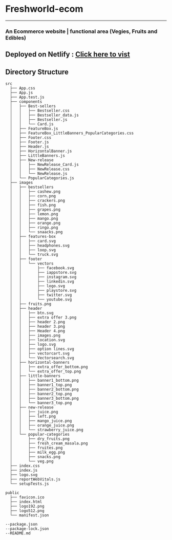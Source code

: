 # Freshworld-ecom
____
### An Ecommerce website | functional area (Vegies, Fruits and Edibles) 

## Deployed on Netlify : [Click here to vist](https://freshworldecom.netlify.app/)

## Directory Structure

    src
      ├── App.css
      ├── App.js
      ├── App.test.js
      ├── components
      │   ├── Best-sellers
      │   │   ├── Bestseller.css
      │   │   ├── Bestseller_data.js
      │   │   ├── Bestseller.js
      │   │   └── Card.js
      │   ├── FeatureBox.js
      │   ├── FeatureBox_LittleBanners_PopularCategories.css
      │   ├── Footer.css
      │   ├── Footer.js
      │   ├── Header.js
      │   ├── HorizontalBanner.js
      │   ├── LittleBanners.js
      │   ├── New-release
      │   │   ├── NewRelease_Card.js
      │   │   ├── NewRelease.css
      │   │   └── NewRelease.js
      │   └── PopularCategories.js
      ├── images
      │   ├── bestsellers
      │   │   ├── cashew.png
      │   │   ├── corn.png
      │   │   ├── crackers.png
      │   │   ├── fish.png
      │   │   ├── grapes.png
      │   │   ├── lemon.png
      │   │   ├── mango.png
      │   │   ├── orange.png
      │   │   ├── ringo.png
      │   │   └── snaacks.png
      │   ├── features-box
      │   │   ├── card.svg
      │   │   ├── headphones.svg
      │   │   ├── loop.svg
      │   │   └── truck.svg
      │   ├── footer
      │   │   └── vectors
      │   │       ├── facebook.svg
      │   │       ├── iappstore.svg
      │   │       ├── instagram.svg
      │   │       ├── linkedin.svg
      │   │       ├── logo.svg
      │   │       ├── playstore.svg
      │   │       ├── twitter.svg
      │   │       └── youtube.svg
      │   ├── fruits.png
      │   ├── header
      │   │   ├── btn.svg
      │   │   ├── extra offer 3.png
      │   │   ├── header 2.png
      │   │   ├── header 3.png
      │   │   ├── Header 4.png
      │   │   ├── images.png
      │   │   ├── location.svg
      │   │   ├── logo.svg
      │   │   ├── option lines.svg
      │   │   ├── vectorcart.svg
      │   │   └── Vectorsearch.svg
      │   ├── horizontal-banners
      │   │   ├── extra_offer_bottom.png
      │   │   └── extra_offer_top.png
      │   ├── little-banners
      │   │   ├── banner1_bottom.png
      │   │   ├── banner1_top.png
      │   │   ├── banner2_bottom.png
      │   │   ├── banner2_top.png
      │   │   ├── banner3_bottom.png
      │   │   └── banner3_top.png
      │   ├── new-release
      │   │   ├── juice.png
      │   │   ├── left.png
      │   │   ├── mango_juice.png
      │   │   ├── orange_juice.png
      │   │   └── strawberry_juice.png
      │   └── popular-categories
      │       ├── dry_fruits.png
      │       ├── fresh_cream_masala.png
      │       ├── fruites.png
      │       ├── milk_egg.png
      │       ├── snacks.png
      │       └── veg.png
      ├── index.css
      ├── index.js
      ├── logo.svg
      ├── reportWebVitals.js
      └── setupTests.js

    public
      ├── favicon.ico
      ├── index.html
      ├── logo192.png
      ├── logo512.png
      └── manifest.json

    --package.json  
    --package-lock.json  
    --README.md
